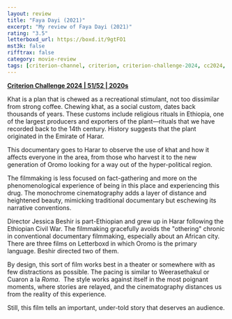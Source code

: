 ```yaml
---
layout: review
title: "Faya Dayi (2021)"
excerpt: "My review of Faya Dayi (2021)"
rating: "3.5"
letterboxd_url: https://boxd.it/9gtFO1
mst3k: false
rifftrax: false
category: movie-review
tags: [criterion-channel, criterion, criterion-challenge-2024, cc2024, solidarity, slow-cinema, directed-by-women, written-by-women, edited-by-women]
---
```


<b><a href="https://boxd.it/qWjuA/detail" target="_blank" rel="noopener">Criterion Challenge 2024 | 51/52 | 2020s</a></b>

Khat is a plan that is chewed as a recreational stimulant, not too dissimilar from strong coffee. Chewing khat, as a social custom, dates back thousands of years. These customs include religious rituals in Ethiopia, one of the largest producers and exporters of the plant—rituals that we have recorded back to the 14th century. History suggests that the plant originated in the Emirate of Harar.

This documentary goes to Harar to observe the use of khat and how it affects everyone in the area, from those who harvest it to the new generation of Oromo looking for a way out of the hyper-political region.

The filmmaking is less focused on fact-gathering and more on the phenomenological experience of being in this place and experiencing this drug. The monochrome cinematography adds a layer of distance and heightened beauty, mimicking traditional documentary but eschewing its narrative conventions.

Director Jessica Beshir is part-Ethiopian and grew up in Harar following the Ethiopian Civil War. The filmmaking gracefully avoids the "othering" chronic in conventional documentary filmmaking, especially about an African city. There are three films on Letterboxd in which Oromo is the primary language. Beshir directed two of them.

By design, this sort of film works best in a theater or somewhere with as few distractions as possible. The pacing is similar to Weerasethakul or Cuaron a la <i>Roma</i>.  The style works against itself in the most poignant moments, where stories are relayed, and the cinematography distances us from the reality of this experience.

Still, this film tells an important, under-told story that deserves an audience.
